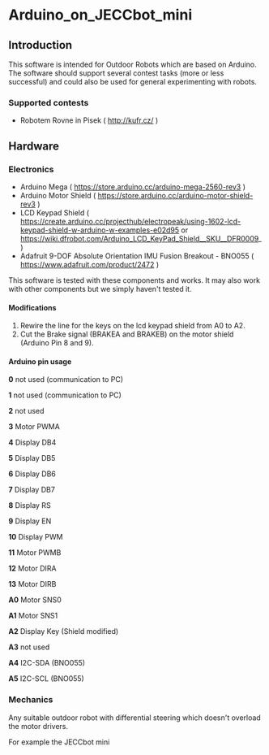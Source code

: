 # Arduino_on_JECCbot_mini

## Introduction

This software is intended for Outdoor Robots which are based on Arduino. The software should support several contest tasks (more or less successful) and could also be used for general experimenting with robots.

### Supported contests

 * Robotem Rovne in Pisek ( http://kufr.cz/ )

## Hardware

### Electronics

  * Arduino Mega ( https://store.arduino.cc/arduino-mega-2560-rev3 )
  * Arduino Motor Shield ( https://store.arduino.cc/arduino-motor-shield-rev3 )
  * LCD Keypad Shield ( https://create.arduino.cc/projecthub/electropeak/using-1602-lcd-keypad-shield-w-arduino-w-examples-e02d95 or https://wiki.dfrobot.com/Arduino_LCD_KeyPad_Shield__SKU__DFR0009_ )
  * Adafruit 9-DOF Absolute Orientation IMU Fusion Breakout - BNO055 ( https://www.adafruit.com/product/2472 )

This software is tested with these components and works. It may also work with other components but we simply haven't tested it.

#### Modifications

  1. Rewire the line for the keys on the lcd keypad shield from A0 to A2.
  2. Cut the Brake signal (BRAKEA and BRAKEB) on the motor shield (Arduino Pin 8 and 9).

#### Arduino pin usage

**0** not used (communication to PC) 

**1** not used (communication to PC) 

**2** not used 

**3** Motor PWMA 

**4** Display DB4 

**5** Display DB5 

**6** Display DB6 

**7** Display DB7 

**8** Display RS 

**9** Display EN 

**10** Display PWM 

**11** Motor PWMB 

**12** Motor DIRA 

**13** Motor DIRB 

**A0** Motor SNS0 

**A1** Motor SNS1 

**A2** Display Key (Shield modified) 

**A3** not used 

**A4** I2C-SDA (BNO055) 

**A5** I2C-SCL (BNO055) 

### Mechanics

Any suitable outdoor robot with differential steering which doesn't overload the motor drivers.

For example the JECCbot mini
